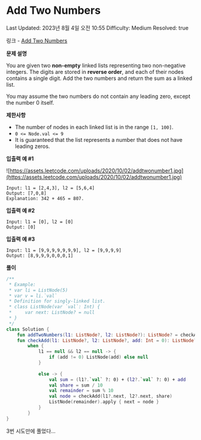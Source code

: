 # Add Two Numbers

Last Updated: 2023년 8월 4일 오전 10:55
Difficulty: Medium
Resolved: true

링크 - [Add Two Numbers](https://leetcode.com/problems/add-two-numbers/description/)

**문제 설명**

You are given two **non-empty** linked lists representing two non-negative integers. The digits are stored in **reverse order**, and each of their nodes contains a single digit. Add the two numbers and return the sum as a linked list.

You may assume the two numbers do not contain any leading zero, except the number 0 itself.

**제한사항**

- The number of nodes in each linked list is in the range `[1, 100]`.
- `0 <= Node.val <= 9`
- It is guaranteed that the list represents a number that does not have leading zeros.

**입출력 예 #1**

![https://assets.leetcode.com/uploads/2020/10/02/addtwonumber1.jpg](https://assets.leetcode.com/uploads/2020/10/02/addtwonumber1.jpg)

```
Input: l1 = [2,4,3], l2 = [5,6,4]
Output: [7,0,8]
Explanation: 342 + 465 = 807.
```

**입출력 예 #2**

```
Input: l1 = [0], l2 = [0]
Output: [0]
```

**입출력 예 #3**

```
Input: l1 = [9,9,9,9,9,9,9], l2 = [9,9,9,9]
Output: [8,9,9,9,0,0,0,1]
```

**풀이**

```kotlin
/**
 * Example:
 * var li = ListNode(5)
 * var v = li.`val`
 * Definition for singly-linked list.
 * class ListNode(var `val`: Int) {
 *     var next: ListNode? = null
 * }
 */
class Solution {
    fun addTwoNumbers(l1: ListNode?, l2: ListNode?): ListNode? = checkAdd(l1, l2)
    fun checkAdd(l1: ListNode?, l2: ListNode?, add: Int = 0): ListNode? =
        when {
            l1 == null && l2 == null -> {
                if (add != 0) ListNode(add) else null
            }
            
            else -> {
                val sum = (l1?.`val` ?: 0) + (l2?.`val` ?: 0) + add
                val share = sum / 10
                val remainder = sum % 10
                val node = checkAdd(l1?.next, l2?.next, share)
                ListNode(remainder).apply { next = node }
            }
        }
}
```

3번 시도만에 풀었다…
